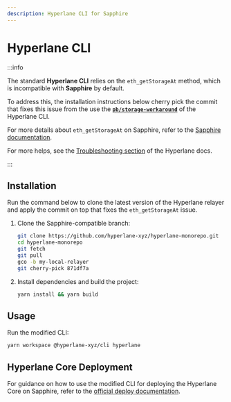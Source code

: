 ```yaml
---
description: Hyperlane CLI for Sapphire
---
```


# Hyperlane CLI

:::info

The standard **Hyperlane CLI** relies on the `eth_getStorageAt` method,
which is incompatible with **Sapphire** by default. 

To address this, the installation instructions below cherry pick the commit that fixes this issue from the use the
**[`pb/storage-workaround`]** of the Hyperlane CLI.

For more details about `eth_getStorageAt` on Sapphire, refer to the
[Sapphire documentation].

For more helps, see the [Troubleshooting section] of the Hyperlane docs.

:::

## Installation

Run the command below to clone the latest version of the Hyperlane relayer and apply the commit on top that fixes the `eth_getStorageAt` issue.

1. Clone the Sapphire-compatible branch:
    ```bash
    git clone https://github.com/hyperlane-xyz/hyperlane-monorepo.git 
    cd hyperlane-monorepo
    git fetch
    git pull
    gco -b my-local-relayer
    git cherry-pick 871df7a
    ```

2. Install dependencies and build the project:
    ```bash
    yarn install && yarn build
    ```

## Usage

Run the modified CLI:
```bash
yarn workspace @hyperlane-xyz/cli hyperlane
```

## Hyperlane Core Deployment

For guidance on how to use the modified CLI for deploying the Hyperlane Core
on Sapphire, refer to the [official deploy documentation][hyperlane-deploy].

[`pb/storage-workaround`]: https://github.com/hyperlane-xyz/hyperlane-monorepo/tree/pb/storage-workaround
[Sapphire documentation]: https://docs.oasis.io/build/sapphire/ethereum#encrypted-contract-state
[Troubleshooting section]: https://docs.hyperlane.xyz/docs/deploy-hyperlane-troubleshooting#eth_getstorageat-compatibility
[hyperlane-deploy]: https://docs.hyperlane.xyz/docs/deploy-hyperlane

